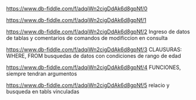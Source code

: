 https://www.db-fiddle.com/f/adqiWn2cigDdAk6d8gpNf/0

https://www.db-fiddle.com/f/adqiWn2cigDdAk6d8gpNf/1

https://www.db-fiddle.com/f/adqiWn2cigDdAk6d8gpNf/2
Ingreso de datos de tablas y comentarios de comandos de modificcion en consulta 

https://www.db-fiddle.com/f/adqiWn2cigDdAk6d8gpNf/3
CLAUSURAS: WHERE, FROM busquedas de datos con condiciones de rango de edad

https://www.db-fiddle.com/f/adqiWn2cigDdAk6d8gpNf/4
FUNCIONES, siempre tendran argumentos

https://www.db-fiddle.com/f/adqiWn2cigDdAk6d8gpNf/5
relacio y busqueda en tabls vinculadas
